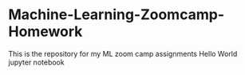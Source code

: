 # Machine-Learning-Zoomcamp-Homework
This is the repository for my ML zoom camp assignments
Hello World
jupyter notebook
